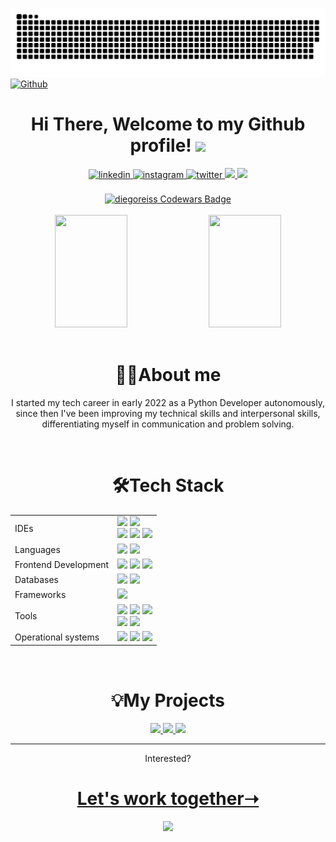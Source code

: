 ![Github Snake](https://github.com/diegoreiss/diegoreiss/blob/output/github-contribution-grid-snake.svg)
[![Github](https://img.shields.io/github/followers/diegoreiss?label=Follow&style=social)](https://github.com/diegoreiss)
<!-- ![visitor badge](https://visitor-badge.glitch.me/badge?page_id=diegoreiss.visitor-badge) -->

<div align="center">
  
  <h1>
    Hi There, Welcome to my Github profile! 
    <img src="https://github.com/abdoachhoubi/abdoachhoubi/blob/main/gifs/Hi.gif" width="30">
  </h1>
  
  <!-- Linkedin -->
  <a href="https://linkedin.com/in/diegoreis42" target="_blank">
    <img src=https://img.shields.io/badge/linkedin-%2300acee.svg?color=405DE6&style=for-the-badge&logo=linkedin&logoColor=white alt=linkedin style="margin-bottom: 5px;" />
  </a>
  
  <!-- Instragram -->
  <a href="https://instagram.com/portaaaal" target="_blank">
    <img src=https://img.shields.io/badge/instagram-%ff5851db.svg?color=C13584&style=for-the-badge&logo=instagram&logoColor=white alt=instagram style="margin-bottom: 5px;" />
  </a>
  
  <!-- Twitter -->
  <a href="https://twitter.com/portaaaal" target="_blank">
    <img src=https://img.shields.io/badge/twitter-%2300acee.svg?color=1DA1F2&style=for-the-badge&logo=twitter&logoColor=white alt=twitter style="margin-bottom: 5px;" />
  </a>
  
  <!-- Reddit -->
  <a href="https://www.reddit.com/user/VoOd_Oo">
    <img src="https://img.shields.io/badge/Reddit-%23FF4500.svg?style=for-the-badge&logo=Reddit&logoColor=white">
  </a>
  
  <!-- Outlook -->
  <a href="mailto:diegoportal.reis@outlook.com">
    <img src="https://img.shields.io/badge/Outlook-0078D4?style=for-the-badge&logo=microsoft-outlook&logoColor=white" />
  </a>
  
  <br>
  <br>
  
  <!-- Codewars -->
  <a href="https://www.codewars.com/users/diegoreiss">
    <img src="https://www.codewars.com/users/diegoreiss/badges/large" alt="diegoreiss Codewars Badge">
  </a>
  
  <br>
  <br>
  
</div>

<div align="center">
  <a href="https://github.com/diegoreiss"></a>
  
  <!-- Githug Readme Stats -->
  <img width="48%" height="180em" src="https://github-readme-stats.vercel.app/api?username=diegoreiss&show_icons=true&theme=gotham&include_all_commits=true&count_private=true"/>
  
  <!-- Github most used languages -->
  <img width="48%" height="180em" src="https://github-readme-stats.vercel.app/api/top-langs/?username=diegoreiss&layout=compact&theme=gotham"/>
</div>

<br>

<div align="center">
  <h1>👨‍💻About me</h1> 
  <p>
    I started my tech career in early 2022 as a Python Developer autonomously, since then I've been improving my technical skills and interpersonal skills, differentiating myself in communication and problem solving.
  </p>
</div>

<br>

<div align="center">
  <h1>🛠️Tech Stack</h1>
  <table>
    <tr>
      <td>IDEs</td>
      <td>
        <img src="https://img.shields.io/badge/Visual%20Studio%20Code-0078d7.svg?style=for-the-badge&logo=visual-studio-code&logoColor=white">
        <img src="https://img.shields.io/badge/pycharm-143?style=for-the-badge&logo=pycharm&logoColor=black&color=black&labelColor=green">
        <br>
        <img src="https://img.shields.io/badge/IntelliJ IDEA-000000.svg?style=for-the-badge&logo=intellij-idea&logoColor=white">
        <img src="https://img.shields.io/badge/jupyter-%23FA0F00.svg?style=for-the-badge&logo=jupyter&logoColor=white">
        <img src="https://img.shields.io/badge/NeoVim-%2357A143.svg?&style=for-the-badge&logo=neovim&logoColor=white">
      </td>
    </tr>
    <tr>
      <td>Languages</td>
      <td>
        <img src="https://img.shields.io/badge/python-3670A0?style=for-the-badge&logo=python&logoColor=ffdd54">
        <img src="https://img.shields.io/badge/java-%23ED8B00.svg?style=for-the-badge&logo=java&logoColor=white">
      </td>
    </tr>
    <tr>
      <td>Frontend Development</td>
      <td>
        <img src="https://img.shields.io/badge/html5-%23E34F26.svg?style=for-the-badge&logo=html5&logoColor=white">
        <img src="https://img.shields.io/badge/css3-%231572B6.svg?style=for-the-badge&logo=css3&logoColor=white">
        <img src="https://img.shields.io/badge/javascript-%23323330.svg?style=for-the-badge&logo=javascript&logoColor=%23F7DF1E">
      </td>
    </tr>
    <tr>
      <td>Databases</td>
      <td>
        <img src="https://img.shields.io/badge/sqlite-%2307405e.svg?style=for-the-badge&logo=sqlite&logoColor=white">
        <img src="https://img.shields.io/badge/mysql-%2300f.svg?style=for-the-badge&logo=mysql&logoColor=white">
      </td>
    </tr>
    <tr>
      <td>Frameworks</td>
      <td>
        <img src="https://img.shields.io/badge/django-%23092E20.svg?style=for-the-badge&logo=django&logoColor=white">
      </td>
    </tr>
    <tr>
      <td>Tools</td>
      <td>
        <img src="https://img.shields.io/badge/figma-%23F24E1E.svg?style=for-the-badge&logo=figma&logoColor=white">
        <img src="https://img.shields.io/badge/git-%23F05033.svg?style=for-the-badge&logo=git&logoColor=white">
        <img src="https://img.shields.io/badge/github-%23121011.svg?style=for-the-badge&logo=github&logoColor=white">
        <br>
        <img src="https://img.shields.io/badge/confluence-%23172BF4.svg?style=for-the-badge&logo=confluence&logoColor=white">
        <img src="https://img.shields.io/badge/heroku-%23430098.svg?style=for-the-badge&logo=heroku&logoColor=white">
      </td>
    <tr>
    <tr>
      <td>Operational systems</td>
      <td>
        <img src="https://img.shields.io/badge/Windows-0078D6?style=for-the-badge&logo=windows&logoColor=white">
        <img src="https://img.shields.io/badge/Linux-FCC624?style=for-the-badge&logo=linux&logoColor=black">
        <img src="https://img.shields.io/badge/Ubuntu-E95420?style=for-the-badge&logo=ubuntu&logoColor=white">
      </td>
    </tr>
  </table>
</div>

<br>

<div align="center">
  <h1>💡My Projects</h1>
  
  <a href="https://github.com/diegoreiss/foguinho-express">
    <img src="https://github-readme-stats.vercel.app/api/pin/?username=diegoreiss&repo=foguinho-express&theme=gotham">
  </a>
  
  <a href="https://github.com/diegoreiss/pokemon-battle-simulator">
    <img src="https://github-readme-stats.vercel.app/api/pin/?username=diegoreiss&repo=pokemon-battle-simulator&theme=gotham">
  </a>
  
  <a href="https://github.com/diegoreiss/consultorio-crud">
    <img src="https://github-readme-stats.vercel.app/api/pin/?username=diegoreiss&repo=consultorio-crud&theme=gotham">
  </a>    
  
<br>
</div>

<hr>

<div align="center">
  <p>Interested?</p>
</div>

<div align="center">
   <h1><a href="https://linkedin.com/in/diegoreis42" target="_blank">Let's work together➝</a></h1>
   <img src="https://user-images.githubusercontent.com/70382532/138322189-2db8df52-9dcb-40a0-88a8-c365466bd33d.gif">
</div>
